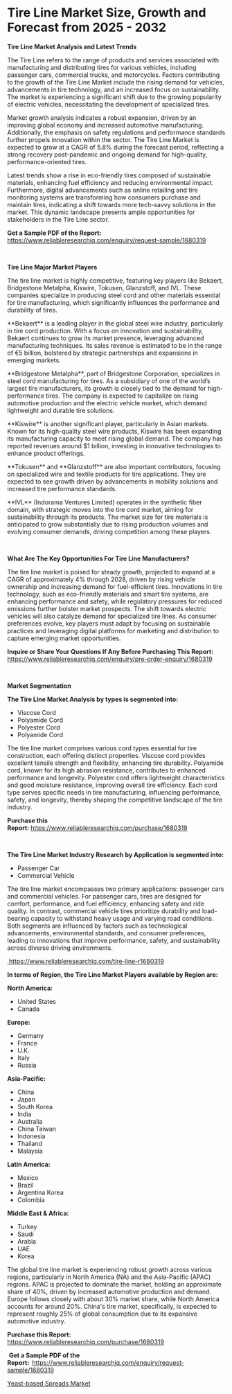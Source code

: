 <p><h1>Tire Line Market Size, Growth and Forecast from 2025 - 2032</h1></p><p><strong>Tire Line Market Analysis and Latest Trends</strong></p>
<p><p>The Tire Line refers to the range of products and services associated with manufacturing and distributing tires for various vehicles, including passenger cars, commercial trucks, and motorcycles. Factors contributing to the growth of the Tire Line Market include the rising demand for vehicles, advancements in tire technology, and an increased focus on sustainability. The market is experiencing a significant shift due to the growing popularity of electric vehicles, necessitating the development of specialized tires.</p><p>Market growth analysis indicates a robust expansion, driven by an improving global economy and increased automotive manufacturing. Additionally, the emphasis on safety regulations and performance standards further propels innovation within the sector. The Tire Line Market is expected to grow at a CAGR of 5.8% during the forecast period, reflecting a strong recovery post-pandemic and ongoing demand for high-quality, performance-oriented tires.</p><p>Latest trends show a rise in eco-friendly tires composed of sustainable materials, enhancing fuel efficiency and reducing environmental impact. Furthermore, digital advancements such as online retailing and tire monitoring systems are transforming how consumers purchase and maintain tires, indicating a shift towards more tech-savvy solutions in the market. This dynamic landscape presents ample opportunities for stakeholders in the Tire Line sector.</p></p>
<p><strong>Get a Sample PDF of the Report:&nbsp;</strong> <a href="https://www.reliableresearchiq.com/enquiry/request-sample/1680319?utm_campaign=2757&utm_medium=2&utm_source=Github&utm_content=ia&utm_term=25032025&utm_id=tire-line">https://www.reliableresearchiq.com/enquiry/request-sample/1680319</a></p>
<p>&nbsp;</p>
<p><strong>Tire Line Major Market Players</strong></p>
<p><p>The tire line market is highly competitive, featuring key players like Bekaert, Bridgestone Metalpha, Kiswire, Tokusen, Glanzstoff, and IVL. These companies specialize in producing steel cord and other materials essential for tire manufacturing, which significantly influences the performance and durability of tires.</p><p>**Bekaert** is a leading player in the global steel wire industry, particularly in tire cord production. With a focus on innovation and sustainability, Bekaert continues to grow its market presence, leveraging advanced manufacturing techniques. Its sales revenue is estimated to be in the range of €5 billion, bolstered by strategic partnerships and expansions in emerging markets.</p><p>**Bridgestone Metalpha**, part of Bridgestone Corporation, specializes in steel cord manufacturing for tires. As a subsidiary of one of the world’s largest tire manufacturers, its growth is closely tied to the demand for high-performance tires. The company is expected to capitalize on rising automotive production and the electric vehicle market, which demand lightweight and durable tire solutions.</p><p>**Kiswire** is another significant player, particularly in Asian markets. Known for its high-quality steel wire products, Kiswire has been expanding its manufacturing capacity to meet rising global demand. The company has reported revenues around $1 billion, investing in innovative technologies to enhance product offerings.</p><p>**Tokusen** and **Glanzstoff** are also important contributors, focusing on specialized wire and textile products for tire applications. They are expected to see growth driven by advancements in mobility solutions and increased tire performance standards.</p><p>**IVL** (Indorama Ventures Limited) operates in the synthetic fiber domain, with strategic moves into the tire cord market, aiming for sustainability through its products. The market size for tire materials is anticipated to grow substantially due to rising production volumes and evolving consumer demands, driving competition among these players.</p></p>
<p>&nbsp;</p>
<p><strong>What Are The Key Opportunities For Tire Line Manufacturers?</strong></p>
<p><p>The tire line market is poised for steady growth, projected to expand at a CAGR of approximately 4% through 2028, driven by rising vehicle ownership and increasing demand for fuel-efficient tires. Innovations in tire technology, such as eco-friendly materials and smart tire systems, are enhancing performance and safety, while regulatory pressures for reduced emissions further bolster market prospects. The shift towards electric vehicles will also catalyze demand for specialized tire lines. As consumer preferences evolve, key players must adapt by focusing on sustainable practices and leveraging digital platforms for marketing and distribution to capture emerging market opportunities.</p></p>
<p><strong>Inquire or Share Your Questions If Any Before Purchasing This Report:</strong> <a href="https://www.reliableresearchiq.com/enquiry/pre-order-enquiry/1680319?utm_campaign=2757&utm_medium=2&utm_source=Github&utm_content=ia&utm_term=25032025&utm_id=tire-line">https://www.reliableresearchiq.com/enquiry/pre-order-enquiry/1680319</a></p>
<p>&nbsp;</p>
<p><strong>Market Segmentation</strong></p>
<p><strong>The Tire Line Market Analysis by types is segmented into:</strong></p>
<p><ul><li>Viscose Cord</li><li>Polyamide Cord</li><li>Polyester Cord</li><li>Polyamide Cord</li></ul></p>
<p><p>The tire line market comprises various cord types essential for tire construction, each offering distinct properties. Viscose cord provides excellent tensile strength and flexibility, enhancing tire durability. Polyamide cord, known for its high abrasion resistance, contributes to enhanced performance and longevity. Polyester cord offers lightweight characteristics and good moisture resistance, improving overall tire efficiency. Each cord type serves specific needs in tire manufacturing, influencing performance, safety, and longevity, thereby shaping the competitive landscape of the tire industry.</p></p>
<p><strong>Purchase this Report:&nbsp;</strong><a href="https://www.reliableresearchiq.com/purchase/1680319?utm_campaign=2757&utm_medium=2&utm_source=Github&utm_content=ia&utm_term=25032025&utm_id=tire-line">https://www.reliableresearchiq.com/purchase/1680319</a></p>
<p>&nbsp;</p>
<p><strong>The Tire Line Market Industry Research by Application is segmented into:</strong></p>
<p><ul><li>Passenger Car</li><li>Commercial Vehicle</li></ul></p>
<p><p>The tire line market encompasses two primary applications: passenger cars and commercial vehicles. For passenger cars, tires are designed for comfort, performance, and fuel efficiency, enhancing safety and ride quality. In contrast, commercial vehicle tires prioritize durability and load-bearing capacity to withstand heavy usage and varying road conditions. Both segments are influenced by factors such as technological advancements, environmental standards, and consumer preferences, leading to innovations that improve performance, safety, and sustainability across diverse driving environments.</p></p>
<p><a href="https://www.reliableresearchiq.com/tire-line-r1680319?utm_campaign=2757&utm_medium=2&utm_source=Github&utm_content=ia&utm_term=25032025&utm_id=tire-line">&nbsp;https://www.reliableresearchiq.com/tire-line-r1680319</a></p>
<p><strong>In terms of Region, the Tire Line Market Players available by Region are:</strong></p>
<p>
    <p> <strong> North America: </strong>
        <ul>
            <li>United States</li>
            <li>Canada</li>
        </ul>
        </p> 
    <p> <strong> Europe: </strong>
        <ul>
            <li>Germany</li>
            <li>France</li>
            <li>U.K.</li>
            <li>Italy</li>
            <li>Russia</li>
        </ul>
        </p> 
    <p> <strong> Asia-Pacific: </strong>
        <ul>
            <li>China</li>
            <li>Japan</li>
            <li>South Korea</li>
            <li>India</li>
            <li>Australia</li>
            <li>China Taiwan</li>
            <li>Indonesia</li>
            <li>Thailand</li>
            <li>Malaysia</li>
        </ul>
        </p> 
    <p> <strong> Latin America: </strong>
        <ul>
            <li>Mexico</li>
            <li>Brazil</li>
            <li>Argentina Korea</li>
            <li>Colombia</li>
        </ul>
        </p> 
    <p> <strong> Middle East & Africa: </strong>
        <ul>
            <li>Turkey</li>
            <li>Saudi</li>
            <li>Arabia</li>
            <li>UAE</li>
            <li>Korea</li>
        </ul>
    </p>
    </p>
<p><p>The global tire line market is experiencing robust growth across various regions, particularly in North America (NA) and the Asia-Pacific (APAC) regions. APAC is projected to dominate the market, holding an approximate share of 40%, driven by increased automotive production and demand. Europe follows closely with about 30% market share, while North America accounts for around 20%. China's tire market, specifically, is expected to represent roughly 25% of global consumption due to its expansive automotive industry.</p></p>
<p><strong>Purchase this Report: </strong><a href="https://www.reliableresearchiq.com/purchase/1680319?utm_campaign=2757&utm_medium=2&utm_source=Github&utm_content=ia&utm_term=25032025&utm_id=tire-line">https://www.reliableresearchiq.com/purchase/1680319</a></p>
<p>&nbsp;<strong>Get a Sample PDF of the Report:&nbsp;&nbsp;</strong><a href="https://www.reliableresearchiq.com/enquiry/request-sample/1680319?utm_campaign=2757&utm_medium=2&utm_source=Github&utm_content=ia&utm_term=25032025&utm_id=tire-line">https://www.reliableresearchiq.com/enquiry/request-sample/1680319</a></p>
<p><strong></strong></p>
<p><p><a href="https://github.com/rodinayygacklezi/Market-Research-Report-List-1/blob/main/yeast-based-spreads-market.md?utm_campaign=2757&utm_medium=2&utm_source=Github&utm_content=ia&utm_term=25032025&utm_id=tire-line">Yeast-based Spreads Market</a></p></p>